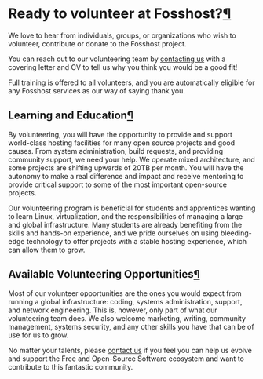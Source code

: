 # Ready to volunteer at Fosshost?[¶](http://127.0.0.1:8000/about/volunteering-opportunities/#ready-to-volunteer-at-fosshost)

We love to hear from individuals, groups, or organizations who wish to volunteer, contribute or donate to the Fosshost project.

You can reach out to our volunteering team by [contacting us](https://fosshost.org/contact) with a covering letter and CV to tell us why you think you would be a good fit!

Full training is offered to all volunteers, and you are automatically eligible for any Fosshost services as our way of saying thank you.

## Learning and Education[¶](http://127.0.0.1:8000/about/volunteering-opportunities/#learning-and-education)

By volunteering, you will have the opportunity to provide and support world-class hosting facilities for many open source projects and good causes. From system administration, build requests, and providing community support, we need your help. We operate mixed architecture, and some projects are shifting upwards of 20TB per month. You will have the autonomy to make a real difference and impact and receive mentoring to provide critical support to some of the most important open-source projects. 

Our volunteering program is beneficial for students and apprentices wanting to learn Linux, virtualization, and the responsibilities of managing a large and global infrastructure. Many students are already benefiting from the skills and hands-on experience, and we pride ourselves on using bleeding-edge technology to offer projects with a stable hosting experience, which can allow them to grow.

## Available Volunteering Opportunities[¶](http://127.0.0.1:8000/about/volunteering-opportunities/#available-volunteering-opportunities)

Most of our volunteer opportunities are the ones you would expect from running a global infrastructure: coding, systems administration, support, and network engineering. This is, however, only part of what our volunteering team does. We also welcome marketing, writing, community management, systems security, and any other skills you have that can be of use for us to grow.

No matter your talents, please [contact us](https://fosshost.org/contact) if you feel you can help us evolve and support the Free and Open-Source Software ecosystem and want to contribute to this fantastic community.